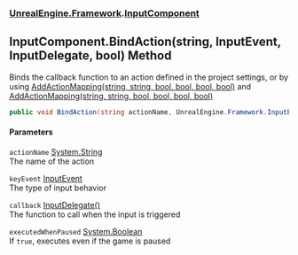 ### [UnrealEngine.Framework](UnrealEngine_Framework.md 'UnrealEngine.Framework').[InputComponent](InputComponent.md 'UnrealEngine.Framework.InputComponent')
## InputComponent.BindAction(string, InputEvent, InputDelegate, bool) Method
Binds the callback function to an action defined in the project settings, or by using [AddActionMapping(string, string, bool, bool, bool, bool)](Engine_AddActionMapping(string_string_bool_bool_bool_bool).md 'UnrealEngine.Framework.Engine.AddActionMapping(string, string, bool, bool, bool, bool)') and [AddActionMapping(string, string, bool, bool, bool, bool)](PlayerInput_AddActionMapping(string_string_bool_bool_bool_bool).md 'UnrealEngine.Framework.PlayerInput.AddActionMapping(string, string, bool, bool, bool, bool)')
```csharp
public void BindAction(string actionName, UnrealEngine.Framework.InputEvent keyEvent, UnrealEngine.Framework.InputDelegate callback, bool executedWhenPaused=false);
```
#### Parameters
<a name='UnrealEngine_Framework_InputComponent_BindAction(string_UnrealEngine_Framework_InputEvent_UnrealEngine_Framework_InputDelegate_bool)_actionName'></a>
`actionName` [System.String](https://docs.microsoft.com/en-us/dotnet/api/System.String 'System.String')  
The name of the action
  
<a name='UnrealEngine_Framework_InputComponent_BindAction(string_UnrealEngine_Framework_InputEvent_UnrealEngine_Framework_InputDelegate_bool)_keyEvent'></a>
`keyEvent` [InputEvent](InputEvent.md 'UnrealEngine.Framework.InputEvent')  
The type of input behavior
  
<a name='UnrealEngine_Framework_InputComponent_BindAction(string_UnrealEngine_Framework_InputEvent_UnrealEngine_Framework_InputDelegate_bool)_callback'></a>
`callback` [InputDelegate()](InputDelegate().md 'UnrealEngine.Framework.InputDelegate()')  
The function to call when the input is triggered
  
<a name='UnrealEngine_Framework_InputComponent_BindAction(string_UnrealEngine_Framework_InputEvent_UnrealEngine_Framework_InputDelegate_bool)_executedWhenPaused'></a>
`executedWhenPaused` [System.Boolean](https://docs.microsoft.com/en-us/dotnet/api/System.Boolean 'System.Boolean')  
If `true`, executes even if the game is paused
  
